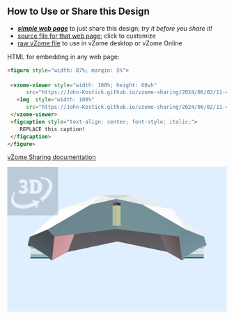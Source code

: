 
## How to Use or Share this Design

 - [***simple web page***](<https://John-Kostick.github.io/vzome-sharing/2024/06/02/11-45-24-Geo-Block-V.-2/>) to just share this design; *try it before you share it!*
 - [source file for that web page](<https://github.com/John-Kostick/vzome-sharing/edit/main/2024/06/02/11-45-24-Geo-Block-V.-2/index.md>); click to customize
 - [raw vZome file](<https://raw.githubusercontent.com/John-Kostick/vzome-sharing/main/2024/06/02/11-45-24-Geo-Block-V.-2/Geo-Block-V.-2.vZome>) to use in vZome desktop or vZome Online
 
 HTML for embedding in any web page:
 ```html
<figure style="width: 87%; margin: 5%">
  
  <vzome-viewer style="width: 100%; height: 60vh" 
       src="https://John-Kostick.github.io/vzome-sharing/2024/06/02/11-45-24-Geo-Block-V.-2/Geo-Block-V.-2.vZome" >
    <img  style="width: 100%"
       src="https://John-Kostick.github.io/vzome-sharing/2024/06/02/11-45-24-Geo-Block-V.-2/Geo-Block-V.-2.png" >
  </vzome-viewer>
  <figcaption style="text-align: center; font-style: italic;">
     REPLACE this caption!
  </figcaption>
</figure>

 ```

[vZome Sharing documentation](https://vzome.github.io/vzome/sharing.html#how-it-works)

![Image](<Geo-Block-V.-2.png>)

